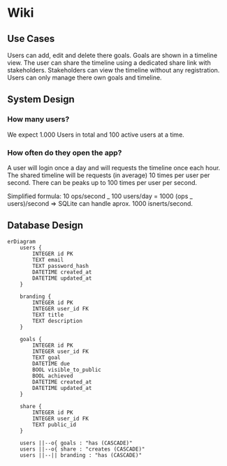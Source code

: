 # Wiki

## Use Cases

Users can add, edit and delete there goals. Goals are shown in a timeline view.
The user can share the timeline using a dedicated share link with stakeholders. Stakeholders can view the timeline without any registration. Users can only manage there own goals and timeline.

## System Design

### How many users?

We expect 1.000 Users in total and 100 active users at a time.

### How often do they open the app?

A user will login once a day and will requests the timeline once each hour. The shared timeline will be requests (in average) 10 times per user per second. There can be peaks up to 100 times per user per second.

Simplified formula: 10 ops/second _ 100 users/day = 1000 (ops _ users)/second => SQLite can handle aprox. 1000 isnerts/second.

## Database Design

```mermaid
erDiagram
    users {
        INTEGER id PK
        TEXT email
        TEXT password_hash
        DATETIME created_at
        DATETIME updated_at
    }

    branding {
        INTEGER id PK
        INTEGER user_id FK
        TEXT title
        TEXT description
    }

    goals {
        INTEGER id PK
        INTEGER user_id FK
        TEXT goal
        DATETIME due
        BOOL visible_to_public
        BOOL achieved
        DATETIME created_at
        DATETIME updated_at
    }

    share {
        INTEGER id PK
        INTEGER user_id FK
        TEXT public_id
    }

    users ||--o{ goals : "has (CASCADE)"
    users ||--o{ share : "creates (CASCADE)"
    users ||--|| branding : "has (CASCADE)"
```
